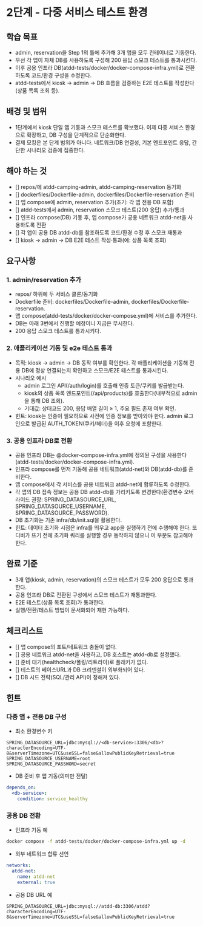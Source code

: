# 2단계 - 다중 서비스 테스트 환경

## 학습 목표

* admin, reservation을 Step 1의 틀에 추가해 3개 앱을 모두 컨테이너로 기동한다.
* 우선 각 앱이 자체 DB를 사용하도록 구성해 200 응답 스모크 테스트를 통과시킨다.
* 이후 공용 인프라 DB(atdd-tests/docker/docker-compose-infra.yml)로 전환하도록 코드/환경 구성을 수정한다.
* atdd-tests에서 kiosk → admin → DB 흐름을 검증하는 E2E 테스트를 작성한다(상품 목록 조회 등).

## 배경 및 범위

* 1단계에서 kiosk 단일 앱 기동과 스모크 테스트를 확보했다. 이제 다중 서비스 환경으로 확장하고, DB 구성을 단계적으로 단순화한다.
* 결제 모킹은 본 단계 범위가 아니다. 네트워크/DB 연결성, 기본 엔드포인트 응답, 간단한 시나리오 검증에 집중한다.

## 해야 하는 것

* [] repos/에 atdd-camping-admin, atdd-camping-reservation 동기화
* [] dockerfiles/Dockerfile-admin, dockerfiles/Dockerfile-reservation 준비
* [] 앱 compose에 admin, reservation 추가(초기: 각 앱 전용 DB 포함)
* [] atdd-tests에서 admin, reservation 스모크 테스트(200 응답) 추가/통과
* [] 인프라 compose(DB) 기동 후, 앱 compose가 공용 네트워크 atdd-net을 사용하도록 전환
* [] 각 앱이 공용 DB atdd-db를 참조하도록 코드/환경 수정 후 스모크 재통과
* [] kiosk → admin → DB E2E 테스트 작성·통과(예: 상품 목록 조회)

## 요구사항

### 1. admin/reservation 추가

* repos/ 하위에 두 서비스 클론/동기화
* Dockerfile 준비: dockerfiles/Dockerfile-admin, dockerfiles/Dockerfile-reservation.
* 앱 compose(atdd-tests/docker/docker-compose.yml)에 서비스를 추가한다.
* DB는 아래 3번에서 진행할 예정이니 지금은 무시한다.
* 200 응답 스모크 테스트를 통과시키다.

### 2. 애플리케이션 기동 및 e2e 테스트 통과

* 목적: kiosk → admin → DB 동작 여부를 확인한다. 각 애플리케이션을 기동해 전용 DB에 정상 연결되는지 확인하고 스모크/E2E 테스트를 통과시킨다.
* 시나리오 예시
  * admin 로그인 API(/auth/login)를 호출해 인증 토큰/쿠키를 발급받는다.
  * kiosk의 상품 목록 엔드포인트(/api/products)를 호출한다(내부적으로 admin을 통해 DB 조회).
  * 기대값: 상태코드 200, 응답 배열 길이 ≥ 1, 주요 필드 존재 여부 확인.
* 힌트: kiosk는 인증이 필요하므로 사전에 인증 정보를 받아와야 한다. admin 로그인으로 발급된 AUTH_TOKEN(쿠키/헤더)을 이후 요청에 포함한다.

### 3. 공용 인프라 DB로 전환

* 공용 인프라 DB는 @docker-compose-infra.yml에 정의된 구성을 사용한다(atdd-tests/docker/docker-compose-infra.yml).
* 인프라 compose를 먼저 기동해 공용 네트워크(atdd-net)와 DB(atdd-db)를 준비한다.
* 앱 compose에서 각 서비스를 공용 네트워크 atdd-net에 합류하도록 수정한다.
* 각 앱의 DB 접속 정보는 공용 DB atdd-db를 가리키도록 변경한다(환경변수 오버라이드 권장: SPRING_DATASOURCE_URL, SPRING_DATASOURCE_USERNAME, SPRING_DATASOURCE_PASSWORD).
* DB 초기화는 기존 infra/db/init.sql을 활용한다.
* 힌트: 데이터 초기화 시점은 infra를 띄우고 app을 실행하기 전에 수행해야 한다. 또 디비가 뜨기 전에 초기화 쿼리를 실행할 경우 동작하지 않으니 이 부분도 참고해야 한다.

## 완료 기준

* 3개 앱(kiosk, admin, reservation)의 스모크 테스트가 모두 200 응답으로 통과한다.
* 공용 인프라 DB로 전환된 구성에서 스모크 테스트가 재통과한다.
* E2E 테스트(상품 목록 조회)가 통과한다.
* 실행/전환/테스트 방법이 문서화되어 재현 가능하다.

## 체크리스트

* [] 앱 compose의 포트/네트워크 충돌이 없다.
* [] 공용 네트워크 atdd-net을 사용하고, DB 호스트는 atdd-db로 설정했다.
* [] 준비 대기(healthcheck/폴링/리트라이)로 플래키가 없다.
* [] 테스트의 베이스URL과 DB 크리덴셜이 외부화되어 있다.
* [] DB 시드 전략(SQL/관리 API)이 정해져 있다.

## 힌트

### 다중 앱 + 전용 DB 구성

* 최소 환경변수 키

```env
SPRING_DATASOURCE_URL=jdbc:mysql://<db-service>:3306/<db>?characterEncoding=UTF-8&serverTimezone=UTC&useSSL=false&allowPublicKeyRetrieval=true
SPRING_DATASOURCE_USERNAME=root
SPRING_DATASOURCE_PASSWORD=secret
```

* DB 준비 후 앱 기동(의미만 전달)

```docker-compose.yml
depends_on:
  <db-service>:
    condition: service_healthy
```

### 공용 DB 전환

* 인프라 기동 예

```sh
docker compose -f atdd-tests/docker/docker-compose-infra.yml up -d
```

* 외부 네트워크 합류 선언

```docker-compose.yml
networks:
  atdd-net:
    name: atdd-net
    external: true
```

* 공용 DB URL 예

```env
SPRING_DATASOURCE_URL=jdbc:mysql://atdd-db:3306/atdd?characterEncoding=UTF-8&serverTimezone=UTC&useSSL=false&allowPublicKeyRetrieval=true
```
